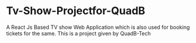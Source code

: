 # Tv-Show-Projectfor-QuadB
A React Js Based TV show Web Application which is also used for booking tickets for the same. This is a project given by QuadB-Tech
